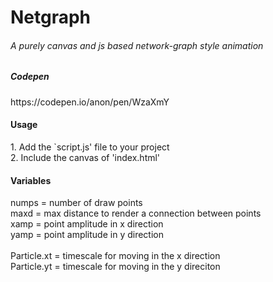 # Netgraph
<h6>A purely canvas and js based network-graph style animation<h6>
<h5>Codepen</h5> https://codepen.io/anon/pen/WzaXmY

<h4>Usage</h4>
1. Add the `script.js' file to your project<br>
2. Include the canvas of 'index.html'<br>

<h4>Variables</h4>

numps = number of draw points<br>
maxd = max distance to render a connection between points<br>
xamp = point amplitude in x direction<br>
yamp = point amplitude in y direction<br>
<br>
Particle.xt = timescale for moving in the x direction<br>
Particle.yt = timescale for moving in the y direciton

